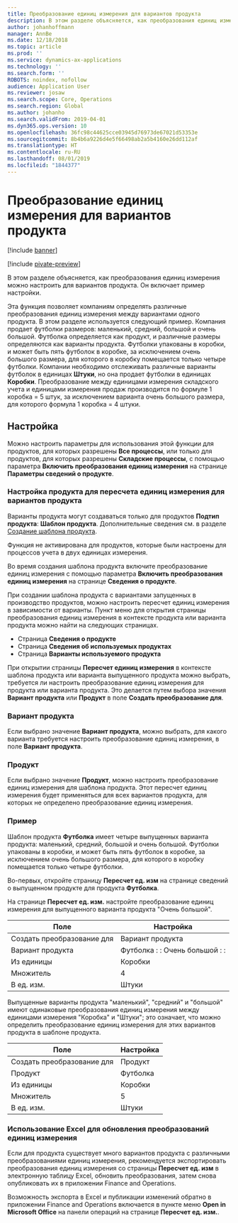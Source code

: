 ```yaml
---
title: Преобразование единиц измерения для вариантов продукта
description: В этом разделе объясняется, как преобразования единиц измерения можно настроить для вариантов продукта.
author: johanhoffmann
manager: AnnBe
ms.date: 12/18/2018
ms.topic: article
ms.prod: ''
ms.service: dynamics-ax-applications
ms.technology: ''
ms.search.form: ''
ROBOTS: noindex, nofollow
audience: Application User
ms.reviewer: josaw
ms.search.scope: Core, Operations
ms.search.region: Global
ms.author: johanho
ms.search.validFrom: 2019-04-01
ms.dyn365.ops.version: 10
ms.openlocfilehash: 36fc98c44625cce03945d76973de67021d53353e
ms.sourcegitcommit: 8b4b6a9226d4e5f66498ab2a5b4160e26dd112af
ms.translationtype: HT
ms.contentlocale: ru-RU
ms.lasthandoff: 08/01/2019
ms.locfileid: "1844377"
---
```

# <a name="unit-of-measure-conversion-per-product-variant"></a>Преобразование единиц измерения для вариантов продукта

[!include [banner](../includes/banner.md)]

[!include [pivate-preview](../includes/pivate-preview-banner.md)]

В этом разделе объясняется, как преобразования единиц измерения можно настроить для вариантов продукта. Он включает пример настройки.

Эта функция позволяет компаниям определять различные преобразования единиц измерения между вариантами одного продукта. В этом разделе используется следующий пример. Компания продает футболки размеров: маленький, средний, большой и очень большой. Футболка определяется как продукт, и различные размеры определяются как варианты продукта. Футболки упакованы в коробки, и может быть пять футболок в коробке, за исключением очень большого размера, для которого в коробку помещается только четыре футболки. Компании необходимо отслеживать различные варианты футболок в единицах **Штуки**, но она продает футболки в единицах **Коробки**. Преобразование между единицами измерения складского учета и единицами измерения продаж производится по формуле 1 коробка = 5 штук, за исключением варианта очень большого размера, для которого формула 1 коробка = 4 штуки.

## <a name="setup"></a>Настройка

Можно настроить параметры для использования этой функции для продуктов, для которых разрешены **Все процессы**, или только для продуктов, для которых разрешены **Складские процессы**, с помощью параметра **Включить преобразования единиц измерения** на странице **Параметры сведений о продукте**.

### <a name="set-up-a-product-for-unit-conversion-per-variant"></a>Настройка продукта для пересчета единиц измерения для вариантов продукта

Варианты продукта могут создаваться только для продуктов **Подтип продукта**: **Шаблон продукта**. Дополнительные сведения см. в разделе [Создание шаблона продукта](tasks/create-product-master.md).

Функция не активирована для продуктов, которые были настроены для процессов учета в двух единицах измерения. 

Во время создания шаблона продукта включите преобразование единиц измерения с помощью параметра **Включить преобразования единиц измерения** на странице **Сведения о продукте**.

При создании шаблона продукта с вариантами запущенных в производство продуктов, можно настроить пересчет единиц измерения в зависимости от варианты. Пункт меню для открытия страницы преобразования единиц измерения в контексте продукта или варианта продукта можно найти на следующих страницах.

-   Страница **Сведения о продукте**
-   Страница **Сведения об используемых продуктах**
-   Страница **Варианты используемого продукта**

При открытии страницы **Пересчет единиц измерения** в контексте шаблона продукта или варианта выпущенного продукта можно выбрать, требуется ли настроить преобразование единиц измерения для продукта или варианта продукта. Это делается путем выбора значения **Вариант продукта** или **Продукт** в поле **Создать преобразование для**.

### <a name="product-variant"></a>Вариант продукта

Если выбрано значение **Вариант продукта**, можно выбрать, для какого варианта требуется настроить преобразование единиц измерения, в поле **Вариант продукта**.

### <a name="product"></a>Продукт

Если выбрано значение **Продукт**, можно настроить преобразование единиц измерения для шаблона продукта. Этот пересчет единиц измерения будет применяться для всех вариантов продукта, для которых не определено преобразование единиц измерения.

### <a name="example"></a>Пример

Шаблон продукта **Футболка** имеет четыре выпущенных варианта продукта: маленький, средний, большой и очень большой. Футболки упакованы в коробки, и может быть пять футболок в коробке, за исключением очень большого размера, для которого в коробку помещается только четыре футболки.

Во-первых, откройте страницу **Пересчет ед. изм** на странице сведений о выпущенном продукте для продукта **Футболка**.

На странице **Пересчет ед. изм.** настройте преобразование единиц измерения для выпущенного варианта продукта "Очень большой".

| **Поле**             | **Настройка**             |
|-----------------------|-------------------------|
| Создать преобразование для | Вариант продукта         |
| Вариант продукта       | Футболка : : Очень большой : : |
| Из единицы             | Коробки                   |
| Множитель                | 4                       |
| В ед. изм.               | Штуки                  |

Выпущенные варианты продукта "маленький", "средний" и "большой" имеют одинаковые преобразования единиц измерения между единицами измерения "Коробка" и "Штуки"; это означает, что можно определить преобразование единиц измерения для этих вариантов продукта в шаблоне продукта.

| **Поле**             | **Настройка** |
|-----------------------|-------------|
| Создать преобразование для | Продукт     |
| Продукт               | Футболка     |
| Из единицы             | Коробки       |
| Множитель                | 5           |
| В ед. изм.               | Штуки      |

### <a name="using-excel-to-update-the-unit-conversions"></a>Использование Excel для обновления преобразований единиц измерения

Если для продукта существует много вариантов продукта с различными преобразованиями единиц измерения, рекомендуется экспортировать преобразования единиц измерения со страницы **Пересчет ед. изм** в электронную таблицу Excel, обновить преобразования, затем снова опубликовать их в приложении Finance and Operations.

Возможность экспорта в Excel и публикации изменений обратно в приложении Finance and Operations включается в пункте меню **Open in Microsoft Office** на панели операций на странице **Пересчет ед. изм.**.
